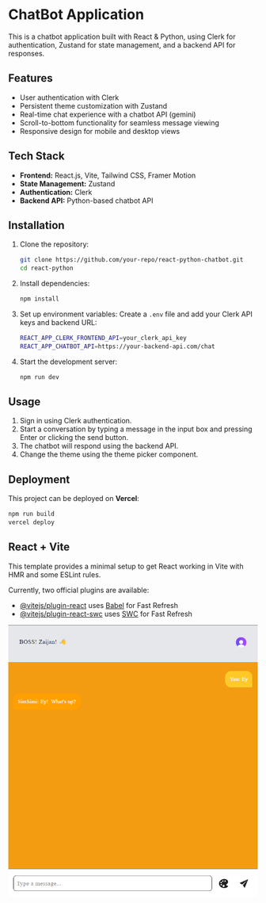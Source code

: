 # ChatBot Application

This is a chatbot application built with React & Python, using Clerk for authentication, Zustand for state management, and a backend API for responses.

## Features
- User authentication with Clerk
- Persistent theme customization with Zustand
- Real-time chat experience with a chatbot API (gemini)
- Scroll-to-bottom functionality for seamless message viewing
- Responsive design for mobile and desktop views

## Tech Stack
- **Frontend:** React.js, Vite, Tailwind CSS, Framer Motion
- **State Management:** Zustand
- **Authentication:** Clerk
- **Backend API:** Python-based chatbot API

## Installation

1. Clone the repository:
   ```sh
   git clone https://github.com/your-repo/react-python-chatbot.git
   cd react-python
   ```

2. Install dependencies:
   ```sh
   npm install
   ```

3. Set up environment variables:
   Create a `.env` file and add your Clerk API keys and backend URL:
   ```sh
   REACT_APP_CLERK_FRONTEND_API=your_clerk_api_key
   REACT_APP_CHATBOT_API=https://your-backend-api.com/chat
   ```

4. Start the development server:
   ```sh
   npm run dev
   ```

## Usage
1. Sign in using Clerk authentication.
2. Start a conversation by typing a message in the input box and pressing Enter or clicking the send button.
3. The chatbot will respond using the backend API.
4. Change the theme using the theme picker component.

## Deployment
This project can be deployed on **Vercel**:
```sh
npm run build
vercel deploy
```

## React + Vite
This template provides a minimal setup to get React working in Vite with HMR and some ESLint rules.

Currently, two official plugins are available:

- [@vitejs/plugin-react](https://github.com/vitejs/vite-plugin-react/blob/main/packages/plugin-react/README.md) uses [Babel](https://babeljs.io/) for Fast Refresh
- [@vitejs/plugin-react-swc](https://github.com/vitejs/vite-plugin-react-swc) uses [SWC](https://swc.rs/) for Fast Refresh


![ChatBot Preview](./public/sample.png)
